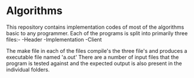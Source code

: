 # Algorithms

This repository contains implementation codes of most of the algorithms basic to any programmer. 
Each of the programs is split into primarily three files:-
-Header
-Implementation
-Client

The make file in each of the files compile's the three file's and produces a executable file named 'a.out'
There are a number of input files that the program is tested against and the expected output is also present
in the individual folders.
